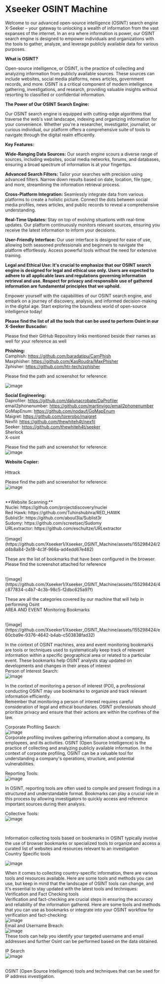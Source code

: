 # Xseeker OSINT Machine

Welcome to our advanced open-source intelligence (OSINT) search engine X-Seeker – your gateway to unlocking a wealth of information from the vast expanses of the internet. In an era where information is power, our OSINT search engine is designed to empower individuals and organizations with the tools to gather, analyze, and leverage publicly available data for various purposes.

**What is OSINT?**

Open-source intelligence, or OSINT, is the practice of collecting and analyzing information from publicly available sources. These sources can include websites, social media platforms, news articles, government records, and more. OSINT is a critical component of modern intelligence gathering, investigations, and research, providing valuable insights without resorting to classified or confidential information.

**The Power of Our OSINT Search Engine:**

Our OSINT search engine is equipped with cutting-edge algorithms that traverse the web's vast landscape, indexing and organizing information for your convenience. Whether you're a researcher, investigator, journalist, or curious individual, our platform offers a comprehensive suite of tools to navigate through the digital realm efficiently.

**Key Features:**

**Wide-Ranging Data Sources:** Our search engine scours a diverse range of sources, including websites, social media networks, forums, and databases, ensuring a broad spectrum of information is at your fingertips.

**Advanced Search Filters:** Tailor your searches with precision using advanced filters. Narrow down results based on date, location, file type, and more, streamlining the information retrieval process.

**Cross-Platform Integration:** Seamlessly integrate data from various platforms to create a holistic picture. Connect the dots between social media profiles, news articles, and public records to reveal a comprehensive understanding.

**Real-Time Updates:** Stay on top of evolving situations with real-time updates. Our platform continuously monitors relevant sources, ensuring you receive the latest information to inform your decisions.

**User-Friendly Interface:** Our user interface is designed for ease of use, allowing both seasoned professionals and beginners to navigate the platform effortlessly. Access powerful tools without the need for extensive training.

**Legal and Ethical Use:
It's crucial to emphasize that our OSINT search engine is designed for legal and ethical use only. Users are expected to adhere to all applicable laws and regulations governing information retrieval and use. Respect for privacy and responsible use of gathered information are fundamental principles that we uphold.**

Empower yourself with the capabilities of our OSINT search engine, and embark on a journey of discovery, analysis, and informed decision-making in the digital age. Start exploring the boundless world of open-source intelligence today!

**Please find the list of all the tools that can be used to perform Osint in our X-Seeker Buscador:**

Please find their GitHub Repository links mentioned beside their names as well for your reference as well

**Phishing:**<br>
Camphish:      https://github.com/baradatipu/CamPhish<br>
Maxphisher:   https://github.com/KasRoudra/MaxPhisher<br>
Zphisher:        https://github.com/htr-tech/zphisher<br>

Please find the path and screenshot for reference:<br>

![image](https://github.com/Xseeker1/X-seeker-OSINT-Machine/assets/155298424/d1beda20-e3fb-41a3-8c93-62b6f2573f8e)
<br>
 
**Social Engineering:**<br>
Daprofiler:  https://github.com/dalunacrobate/DaProfiler<br>
email2phonenumber:   https://github.com/martinvigo/email2phonenumber<br>
GoMapEnum:    https://github.com/nodauf/GoMapEnum<br>
Maigret: https://github.com/torerobo/maigret<br>
Nexfil: https://github.com/thewhiteh4t/nexfil<br>
Seeker: https://github.com/thewhiteh4t/seeker<br>
Sherlock<br>
X-osint<br>

Please find the path and screenshot for reference:
 <br>
![image](https://github.com/Xseeker1/X-seeker-OSINT-Machine/assets/155298424/04a7f8fe-ab26-4dfd-984b-738859b74e5a)
<br>

**Website Copier:**<br>  
Httrack<br>

Please find the path and screenshot for reference:
<br>
 ![image](https://github.com/Xseeker1/X-seeker-OSINT-Machine/assets/155298424/8b95b36b-5c12-4f87-b27c-0087257f47a8)

<br>
**Website Scanning:**<br>
Nuclei: https://github.com/projectdiscovery/nuclei<br>
Red Hawk:  https://github.com/Tuhinshubhra/RED_HAWK<br>
Sublist3r: https://github.com/aboul3la/Sublist3r<br>
Sudomy: https://github.com/screetsec/Sudomy<br>
URLextractor: https://github.com/eschultze/URLextractor<br>

<br>
![image](https://github.com/Xseeker1/Xseeker_OSINT_Machine/assets/155298424/2d4b8a84-2e18-4c3f-966a-ad4edd67e482)
<br>

These are the list of bookmarks that have been configured in the browser. Please find the screenshot attached for reference

<br>
![image](https://github.com/Xseeker1/Xseeker_OSINT_Machine/assets/155298424/4c877834-c4b7-4c3b-98c5-f2dbc625a97f)
<br>

These are all the categories covered by our machine that will help in performing Osint
<br>
AREA AND EVENT Monitoring Bookmarks

<br>
![image](https://github.com/Xseeker1/Xseeker_OSINT_Machine/assets/155298424/e60cba9e-9376-4642-b4ab-c503838fad32)
<br>

In the context of OSINT machines, area and event monitoring bookmarks are tools or techniques used to systematically keep track of relevant information within a specific geographical area or related to a particular event. These bookmarks help OSINT analysts stay updated on developments and changes in their areas of interest
<br>
Person of Interest Search:
<br> 
![image](https://github.com/Xseeker1/Xseeker_OSINT_Machine/assets/155298424/e453aeab-2dca-4b28-83aa-b7eaad4fbc94)
<br> 

In the context of monitoring a person of interest (POI), a professional conducting OSINT may use bookmarks to organize and track relevant information efficiently.
<br> 
Remember that monitoring a person of interest requires careful consideration of legal and ethical boundaries. OSINT professionals should prioritize privacy and ensure that their actions are within the confines of the law.
<br> 

Corporate Profiling Search:
<br> 
 ![image](https://github.com/Xseeker1/Xseeker_OSINT_Machine/assets/155298424/328d9fdf-9073-4f0f-94c4-abaac7c6eb67)
<br> 
Corporate profiling involves gathering information about a company, its employees, and its activities. OSINT (Open Source Intelligence) is the practice of collecting and analyzing publicly available information. In the context of corporate profiling, OSINT can be a valuable tool for understanding a company's operations, structure, and potential vulnerabilities.
<br> 

Reporting Tools:
<br> 
![image](https://github.com/Xseeker1/Xseeker_OSINT_Machine/assets/155298424/1faccaec-b147-4cef-af42-b7c8c779cd01)
<br> 

In OSINT, reporting tools are often used to compile and present findings in a structured and understandable format. Bookmarks can play a crucial role in this process by allowing investigators to quickly access and reference important sources during their analysis.
<br> 


Collective Tools:
<br> 
![image](https://github.com/Xseeker1/Xseeker_OSINT_Machine/assets/155298424/fc65ad95-5ccf-46fa-bba7-f098bb7aa6fd)

<br>  

Information collecting tools based on bookmarks in OSINT typically involve the use of browser bookmarks or specialized tools to organize and access a curated list of websites and resources relevant to an investigation
<br>
Country Specific tools
<br>
 
![image](https://github.com/Xseeker1/Xseeker_OSINT_Machine/assets/155298424/0503138c-fa43-4f4c-98c7-71cacbdca76a)
<br>

When it comes to collecting country-specific information, there are various tools and resources available. Here are some tools and methods you can use, but keep in mind that the landscape of OSINT tools can change, and it's essential to stay updated with the latest tools and techniques:
<br>
Verification and Fact Checking tools
 <br>
Verification and fact-checking are crucial steps in ensuring the accuracy and reliability of the information gathered. Here are some tools and methods that you can use as bookmarks or integrate into your OSINT workflow for verification and fact-checking:
 <br>
![image](https://github.com/Xseeker1/Xseeker_OSINT_Machine/assets/155298424/883db748-1f78-4329-bff4-de3d955d2980)
 <br>
Email and Username Breach:
 <br>
  ![image](https://github.com/Xseeker1/Xseeker_OSINT_Machine/assets/155298424/03dc44ad-48b0-4c86-a01a-0115dd28e753)
<br>
These tools can help you identify your targeted username and email addresses and further Osint can be performed based on the data obtained.
 <br>
 
IP Search
 <br>
 ![image](https://github.com/Xseeker1/Xseeker_OSINT_Machine/assets/155298424/b2ae4b40-0d7f-4036-9c5a-4e5900543763)

<br>
OSINT (Open Source Intelligence) tools and techniques that can be used for IP address investigation.




